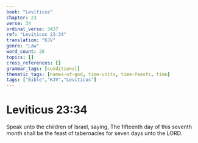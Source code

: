 ```yaml
---
book: "Leviticus"
chapter: 23
verse: 34
ordinal_verse: 3437
ref: "Leviticus 23:34"
translation: "KJV"
genre: "Law"
word_count: 26
topics: []
cross_references: []
grammar_tags: [conditional]
thematic_tags: [names-of-god, time-units, time-feasts, time]
tags: ["Bible","KJV","Leviticus"]
---
```


# Leviticus 23:34

Speak unto the children of Israel, saying, The fifteenth day of this seventh month shall be the feast of tabernacles for seven days unto the LORD.

